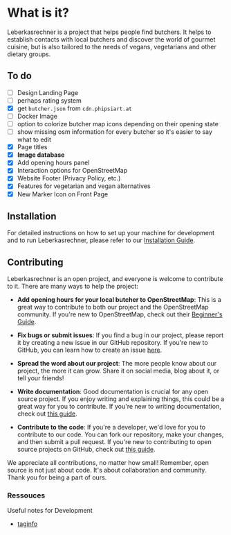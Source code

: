 # What is it?

Leberkasrechner is a project that helps people find butchers.
It helps to establish contacts with local butchers and discover the world of gourmet cuisine, but is also tailored to the needs of vegans, vegetarians and other dietary groups.

## To do

- [ ] Design Landing Page
- [ ] perhaps rating system
- [x] get `butcher.json` from `cdn.phipsiart.at`
- [ ] Docker Image
- [ ] option to colorize butcher map icons depending on their opening state
- [ ] show missing osm information for every butcher so it's easier to say what to edit
- [x] Page titles
- [x] **Image database**
- [x] Add opening hours panel
- [x] Interaction options for OpenStreetMap
- [x] Website Footer (Privacy Policy, etc.)
- [x] Features for vegetarian and vegan alternatives
- [x] New Marker Icon on Front Page

## Installation

For detailed instructions on how to set up your machine for development and to run Leberkasrechner, please refer to our [Installation Guide](https://github.com/Leberkasrechner/Leberkasrechner/blob/main/docs/Installation.md).

## Contributing

Leberkasrechner is an open project, and everyone is welcome to contribute to it. There are many ways to help the project:

- **Add opening hours for your local butcher to OpenStreetMap**: This is a great way to contribute to both our project and the OpenStreetMap community. If you're new to OpenStreetMap, check out their [Beginner's Guide](https://learnosm.org/de/).

- **Fix bugs or submit issues**: If you find a bug in our project, please report it by creating a new issue in our GitHub repository. If you're new to GitHub, you can learn how to create an issue [here](https://docs.github.com/en/issues/tracking-your-work-with-issues/creating-an-issue).

- **Spread the word about our project**: The more people know about our project, the more it can grow. Share it on social media, blog about it, or tell your friends!

- **Write documentation**: Good documentation is crucial for any open source project. If you enjoy writing and explaining things, this could be a great way for you to contribute. If you're new to writing documentation, check out [this guide](https://docs.github.com/en/get-started/writing-on-github/getting-started-with-writing-and-formatting-on-github).

- **Contribute to the code**: If you're a developer, we'd love for you to contribute to our code. You can fork our repository, make your changes, and then submit a pull request. If you're new to contributing to open source projects on GitHub, check out [this guide](https://opensource.guide/how-to-contribute/).

We appreciate all contributions, no matter how small! Remember, open source is not just about code. It's about collaboration and community. Thank you for being a part of ours.

### Ressouces

Useful notes for Development

- [taginfo](https://taginfo.openstreetmap.org/tags/shop=butcher#combinations)
